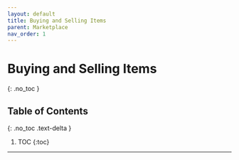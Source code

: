 ```yaml
---
layout: default
title: Buying and Selling Items
parent: Marketplace
nav_order: 1
---
```


# Buying and Selling Items
{: .no_toc }

## Table of Contents
{: .no_toc .text-delta }

1. TOC
{:toc}

---


